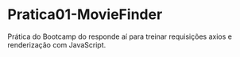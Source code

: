 # Pratica01-MovieFinder
Prática do Bootcamp do responde aí para treinar requisições axios e renderização com JavaScript.
